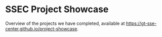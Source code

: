 # SSEC Project Showcase

Overview of the projects we have completed, available at https://gt-sse-center.github.io/project-showcase.
